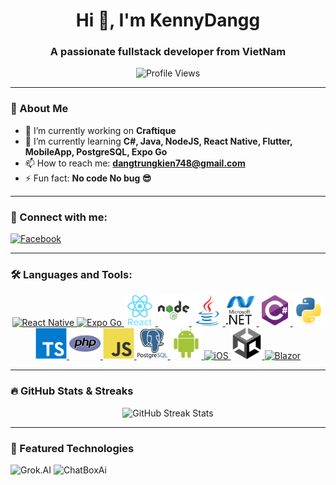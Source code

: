 ### <h1 align="center">Hi 👋, I'm KennyDangg</h1>
<h3 align="center">A passionate fullstack developer from VietNam</h3>

<p align="center">
  <img src="https://komarev.com/ghpvc/?username=kennyydang&label=Profile%20views&color=0e75b6&style=flat" alt="Profile Views" />
</p>

---

### 🚀 About Me

- 🔭 I’m currently working on **Craftique**  
- 🌱 I’m currently learning **C#, Java, NodeJS, React Native, Flutter, MobileApp, PostgreSQL, Expo Go**  
- 📫 How to reach me: **dangtrungkien748@gmail.com**  
- ⚡ Fun fact: **No code No bug 😎**

---

### 💬 Connect with me:
<p align="left">
  <a href="https://www.facebook.com/kennydang15/" target="_blank">
    <img src="https://img.shields.io/badge/Facebook-%231877F2.svg?style=for-the-badge&logo=facebook&logoColor=white" alt="Facebook">
  </a>
</p>

---

### 🛠️ Languages and Tools:
<p align="center">
  <a href="https://reactnative.dev/" target="_blank">
    <img src="https://reactnative.dev/img/header_logo.svg" alt="React Native" width="50" height="50"/>
  </a>
  <a href="https://expo.dev/" target="_blank">
    <img src="https://avatars.githubusercontent.com/u/12504344?s=200&v=4" alt="Expo Go" width="50" height="50"/>
  </a>
  <a href="https://reactjs.org/" target="_blank">
    <img src="https://raw.githubusercontent.com/devicons/devicon/master/icons/react/react-original-wordmark.svg" alt="React" width="50" height="50"/>
  </a>
  <a href="https://nodejs.org/" target="_blank">
    <img src="https://raw.githubusercontent.com/devicons/devicon/master/icons/nodejs/nodejs-original-wordmark.svg" alt="NodeJS" width="50" height="50"/>
  </a>
  <a href="https://www.java.com/" target="_blank">
    <img src="https://raw.githubusercontent.com/devicons/devicon/master/icons/java/java-original.svg" alt="Java" width="50" height="50"/>
  </a>
  <a href="https://dotnet.microsoft.com/" target="_blank">
    <img src="https://raw.githubusercontent.com/devicons/devicon/master/icons/dot-net/dot-net-original-wordmark.svg" alt=".NET" width="50" height="50"/>
  </a>
  <a href="https://learn.microsoft.com/en-us/dotnet/csharp/" target="_blank">
    <img src="https://raw.githubusercontent.com/devicons/devicon/master/icons/csharp/csharp-original.svg" alt="C#" width="50" height="50"/>
  </a>
  <a href="https://www.python.org/" target="_blank">
    <img src="https://raw.githubusercontent.com/devicons/devicon/master/icons/python/python-original.svg" alt="Python" width="50" height="50"/>
  </a>
  <a href="https://www.typescriptlang.org/" target="_blank">
    <img src="https://raw.githubusercontent.com/devicons/devicon/master/icons/typescript/typescript-original.svg" alt="TypeScript" width="50" height="50"/>
  </a>
  <a href="https://www.php.net/" target="_blank">
    <img src="https://raw.githubusercontent.com/devicons/devicon/master/icons/php/php-original.svg" alt="PHP" width="50" height="50"/>
  </a>
  <a href="https://developer.mozilla.org/en-US/docs/Web/JavaScript" target="_blank">
    <img src="https://raw.githubusercontent.com/devicons/devicon/master/icons/javascript/javascript-original.svg" alt="JavaScript" width="50" height="50"/>
  </a>
  <a href="https://www.postgresql.org/" target="_blank">
    <img src="https://raw.githubusercontent.com/devicons/devicon/master/icons/postgresql/postgresql-original-wordmark.svg" alt="PostgreSQL" width="50" height="50"/>
  </a>
  <a href="https://developer.android.com/" target="_blank">
    <img src="https://raw.githubusercontent.com/devicons/devicon/master/icons/android/android-original.svg" alt="Android" width="50" height="50"/>
  </a>
  <a href="https://developer.apple.com/ios/" target="_blank">
    <img src="https://upload.wikimedia.org/wikipedia/commons/f/fa/Apple_logo_black.svg" alt="iOS" width="45" height="50"/>
  </a>
  <a href="https://unity.com/" target="_blank">
    <img src="https://raw.githubusercontent.com/devicons/devicon/master/icons/unity/unity-original.svg" alt="Unity" width="50" height="50"/>
  </a>
  <a href="https://dotnet.microsoft.com/en-us/apps/aspnet/web-apps/blazor" target="_blank">
    <img src="https://upload.wikimedia.org/wikipedia/commons/d/d9/Blazor.png" alt="Blazor" width="50" height="50"/>
  </a>
</p>



---

### 🔥 GitHub Stats & Streaks
<p align="center">
  <img src="https://github-readme-streak-stats.herokuapp.com/?user=kennyydang&theme=dark" alt="GitHub Streak Stats" />
</p>

---

### 🌟 Featured Technologies
<p align="left">
  <img src="https://upload.wikimedia.org/wikipedia/commons/4/4a/Grok_AI_logo.png" alt="Grok.AI" width="100" />
  <img src="https://upload.wikimedia.org/wikipedia/commons/3/3b/ChatGPT_logo.svg" alt="ChatBoxAi" width="100" />
</p>
